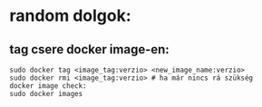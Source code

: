 # random dolgok:

## tag csere docker image-en:
    sudo docker tag <image_tag:verzio> <new_image_name:verzio>
    sudo docker rmi <image_tag:verzio> # ha már nincs rá szükség
    docker image check:
    sudo docker images




